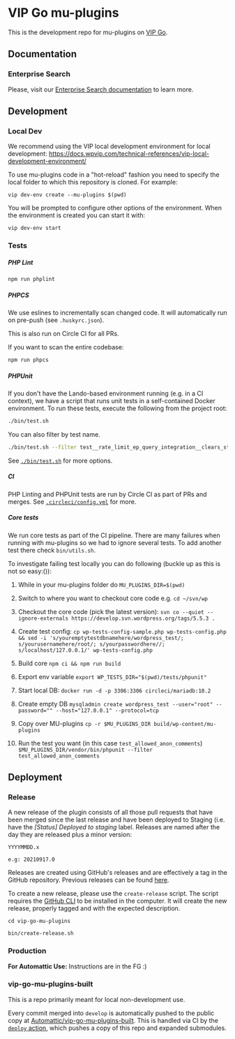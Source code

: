 # VIP Go mu-plugins

This is the development repo for mu-plugins on [VIP Go](https://wpvip.com/documentation/vip-go/).

## Documentation

### Enterprise Search

Please, visit our [Enterprise Search documentation](https://docs.wpvip.com/how-tos/vip-search/) to learn more.

## Development

### Local Dev

We recommend using the VIP local development environment for local development: https://docs.wpvip.com/technical-references/vip-local-development-environment/

To use mu-plugins code in a "hot-reload" fashion you need to specify the local folder to which this repository is cloned. For example:

```
vip dev-env create --mu-plugins $(pwd)
```

You will be prompted to configure other options of the environment. When the environment is created you can start it with:

```
vip dev-env start
```

### Tests

##### PHP Lint

```bash
npm run phplint
```

##### PHPCS

We use eslines to incrementally scan changed code. It will automatically run on pre-push (see `.huskyrc.json`).

This is also run on Circle CI for all PRs.

If you want to scan the entire codebase:

```bash
npm run phpcs
```

##### PHPUnit

If you don't have the Lando-based environment running (e.g. in a CI context), we have a script that runs unit tests in a self-contained Docker environment. To run these tests, execute the following from the project root:

```bash
./bin/test.sh
```

You can also filter by test name.
```bash
./bin/test.sh --filter test__rate_limit_ep_query_integration__clears_start_correctly
```

See [`./bin/test.sh`](./bin/test.sh) for more options.

##### CI

PHP Linting and PHPUnit tests are run by Circle CI as part of PRs and merges. See [`.circleci/config.yml`](https://github.com/Automattic/vip-go-mu-plugins/blob/master/.circleci/config.yml) for more.

##### Core tests

We run core tests as part of the CI pipeline. There are many failures when running with mu-plugins so we had to ignore several tests. To add another test there check `bin/utils.sh`.

To investigate failing test locally you can do following (buckle up as this is not so easy:()):

1. While in your mu-plugins folder do `MU_PLUGINS_DIR=$(pwd)`

1. Switch to where you want to checkout core code e.g. `cd ~/svn/wp`

1. Checkout the core code (pick the latest version): `svn co --quiet --ignore-externals https://develop.svn.wordpress.org/tags/5.5.3 .`

1. Create test config: `cp wp-tests-config-sample.php wp-tests-config.php && sed -i 's/youremptytestdbnamehere/wordpress_test/; s/yourusernamehere/root/; s/yourpasswordhere//; s/localhost/127.0.0.1/' wp-tests-config.php`

1. Build core `npm ci && npm run build`

1. Export env variable `export WP_TESTS_DIR="$(pwd)/tests/phpunit"`

1. Start local DB: `docker run -d -p 3306:3306 circleci/mariadb:10.2`

1. Create empty DB `mysqladmin create wordpress_test --user="root" --password="" --host="127.0.0.1" --protocol=tcp`

1. Copy over MU-plugins `cp -r $MU_PLUGINS_DIR build/wp-content/mu-plugins`

1. Run the test you want (in this case `test_allowed_anon_comments`) `$MU_PLUGINS_DIR/vendor/bin/phpunit --filter test_allowed_anon_comments`

## Deployment

### Release

A new release of the plugin consists of all those pull requests that have been merged since the last release and have been deployed to Staging (i.e. have the _[Status] Deployed to staging_ label. Releases are named after the day they are released plus a minor version:

```
YYYYMMDD.x

e.g: 20210917.0
```

Releases are created using GitHub's releases and are effectively a tag in the GitHub repository. Previous releases can be found [here](https://github.com/Automattic/vip-go-mu-plugins/releases/).

To create a new release, please use the `create-release` script. The script requires the [GitHub CLI](https://github.com/cli/cli) to be installed in the computer. It will create the new release, properly tagged and with the expected description.

```
cd vip-go-mu-plugins

bin/create-release.sh
```

### Production

**For Automattic Use:** Instructions are in the FG :)

### vip-go-mu-plugins-built

This is a repo primarily meant for local non-development use.

Every commit merged into `develop` is automatically pushed to the public copy at [Automattic/vip-go-mu-plugins-built](https://github.com/Automattic/vip-go-mu-plugins-built/). This is handled via CI by the [`deploy` action](https://github.com/Automattic/vip-go-mu-plugins/blob/develop/.github/workflows/deploy.yml), which pushes a copy of this repo and expanded submodules.

